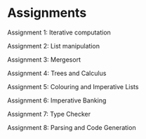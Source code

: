 # Assignments

Assignment 1: Iterative computation

Assignment 2: List manipulation

Assignment 3: Mergesort

Assignment 4: Trees and Calculus

Assignment 5: Colouring and Imperative Lists

Assignment 6: Imperative Banking

Assignment 7: Type Checker

Assignment 8: Parsing and Code Generation

